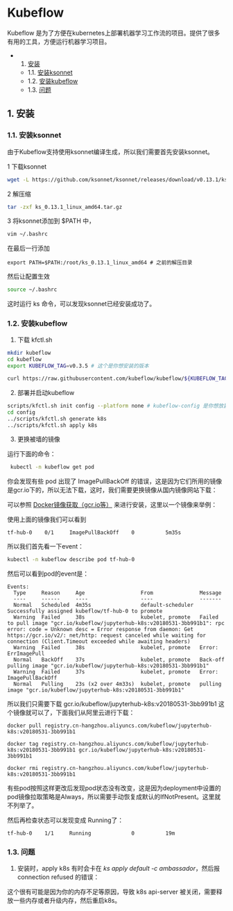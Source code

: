 # Kubeflow

Kubeflow 是为了方便在kubernetes上部署机器学习工作流的项目。提供了很多有用的工具，方便运行机器学习项目。


* 1. [安装](#)
	* 1.1. [安装ksonnet](#ksonnet)
	* 1.2. [安装kubeflow](#kubeflow)
	* 1.3. [问题](#-1)


##  1. <a name=''></a>安装

###  1.1. <a name='ksonnet'></a>安装ksonnet

由于Kubeflow支持使用ksonnet编译生成，所以我们需要首先安装ksonnet。

1 下载ksonnet

```bash
wget -L https://github.com/ksonnet/ksonnet/releases/download/v0.13.1/ks_0.13.1_linux_amd64.tar.gz # 最新版本可以到 https://github.com/ksonnet/ksonnet/releases 查看
```

2 解压缩

```bash
tar -zxf ks_0.13.1_linux_amd64.tar.gz
```

3 将ksonnet添加到 $PATH 中，

```bash
vim ~/.bashrc
```

在最后一行添加 

```
export PATH=$PATH:/root/ks_0.13.1_linux_amd64 # 之前的解压目录
```

然后让配置生效

```bash
source ~/.bashrc
```

这时运行 ks 命令，可以发现ksonnet已经安装成功了。

###  1.2. <a name='kubeflow'></a>安装kubeflow

1. 下载 kfctl.sh

```bash
mkdir kubeflow
cd kubeflow
export KUBEFLOW_TAG=v0.3.5 # 这个是你想安装的版本

curl https://raw.githubusercontent.com/kubeflow/kubeflow/${KUBEFLOW_TAG}/scripts/download.sh | bash
```

2. 部署并启动kubeflow

```bash
scripts/kfctl.sh init config --platform none # kubeflow-config 是你想放置配置文件的目录，可以替换成任何你想要的
cd config
../scripts/kfctl.sh generate k8s
../scripts/kfctl.sh apply k8s
```
3. 更换被墙的镜像

运行下面的命令：

```bash
 kubectl -n kubeflow get pod
```

你会发现有些 pod 出现了 ImagePullBackOff 的错误，这是因为它们所用的镜像是gcr.io下的，所以无法下载，这时，我们需要更换镜像从国内镜像网站下载：

可以参照 [Docker镜像获取（gcr.io等）](https://zhuanlan.zhihu.com/p/54477544) 来进行安装，这里以一个镜像来举例：

使用上面的镜像我们可以看到

```
tf-hub-0    0/1     ImagePullBackOff    0          5m35s
```

所以我们首先看一下event：

```bash
kubectl -n kubeflow describe pod tf-hub-0
```

然后可以看到pod的event是：

```
Events:
  Type     Reason     Age                  From               Message
  ----     ------     ----                 ----               -------
  Normal   Scheduled  4m35s                default-scheduler  Successfully assigned kubeflow/tf-hub-0 to promote
  Warning  Failed     38s                  kubelet, promote   Failed to pull image "gcr.io/kubeflow/jupyterhub-k8s:v20180531-3bb991b1": rpc error: code = Unknown desc = Error response from daemon: Get https://gcr.io/v2/: net/http: request canceled while waiting for connection (Client.Timeout exceeded while awaiting headers)
  Warning  Failed     38s                  kubelet, promote   Error: ErrImagePull
  Normal   BackOff    37s                  kubelet, promote   Back-off pulling image "gcr.io/kubeflow/jupyterhub-k8s:v20180531-3bb991b1"
  Warning  Failed     37s                  kubelet, promote   Error: ImagePullBackOff
  Normal   Pulling    23s (x2 over 4m33s)  kubelet, promote   pulling image "gcr.io/kubeflow/jupyterhub-k8s:v20180531-3bb991b1"
```

所以我们只需要下载 gcr.io/kubeflow/jupyterhub-k8s:v20180531-3bb991b1 这个镜像就可以了，下面我们从阿里云进行下载：

```
docker pull registry.cn-hangzhou.aliyuncs.com/kubeflow/jupyterhub-k8s:v20180531-3bb991b1

docker tag registry.cn-hangzhou.aliyuncs.com/kubeflow/jupyterhub-k8s:v20180531-3bb991b1 gcr.io/kubeflow/jupyterhub-k8s:v20180531-3bb991b1

docker rmi registry.cn-hangzhou.aliyuncs.com/kubeflow/jupyterhub-k8s:v20180531-3bb991b1
```

有些pod按照这样更改后发现pod状态没有改变，这是因为deployment中设置的pod镜像拉取策略是Always，所以需要手动恢复成默认的IfNotPresent。这里就不列举了。

然后再检查状态可以发现变成 Running了：

```
tf-hub-0    1/1     Running             0          19m
```

###  1.3. <a name='-1'></a>问题

1. 安装时，apply k8s 有时会卡在 *ks apply default -c ambassador*，然后报 connection refused 的错误：

这个很有可能是因为你的内存不足等原因，导致 k8s api-server 被关闭，需要释放一些内存或者升级内存，然后重启k8s。